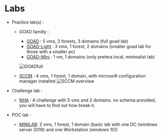 # Labs

- Practice lab(s) :
    - GOAD familly :
        - [GOAD](GOAD.md) : 5 vms, 2 forests, 3 domains (full goad lab)
        - [GOAD-Light](GOAD-Light.md) : 3 vms, 1 forest, 2 domains (smaller goad lab for those with a smaller pc)
        - [GOAD-Mini](GOAD-Mini.md) : 1 vm, 1 domains (only pretera.local, minimalist lab)

        ![GOADfull](../img/diagram-GOADv3-full.png)
   
    - [SCCM](SCCM.md) : 4 vms, 1 forest, 1 domain, with microsoft configuration manager installed
    ![SCCM overview](../img/SCCMLAB_overview.png)

- Challenge lab :
    - [NHA](NHA.md) : A challenge with 5 vms and 2 domains. no schema provided, you will have to find out how break it.

- POC lab :
    - [MINILAB](MINILAB.md): 2 vms, 1 forest, 1 domain (basic lab with one DC (windows server 2019) and one Workstation (windows 10))
